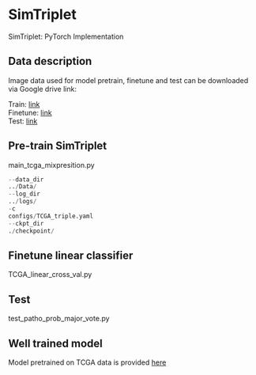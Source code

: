 # SimTriplet
SimTriplet: PyTorch Implementation

## Data description 
Image data used for model pretrain, finetune and test can be downloaded via Google drive link:

Train: [link](https://drive.google.com/drive/folders/14Cg-QuOCPVrynpuFI_jFqRqzTj2rNk4d?usp=sharing)  
Finetune: [link](https://drive.google.com/drive/folders/1-XaRXqBOrAHQNyMNEBwCEsdKilk_JFkz?usp=sharing)  
Test: [link](https://drive.google.com/drive/folders/1Hpvo2iNqt3I1qgMy9SCXv7azSpCEitao?usp=sharing)

## Pre-train SimTriplet 
main_tcga_mixpresition.py

``` python
--data_dir
../Data/
--log_dir
../logs/
-c
configs/TCGA_triple.yaml
--ckpt_dir
./checkpoint/
```

## Finetune linear classifier
TCGA_linear_cross_val.py


## Test
test_patho_prob_major_vote.py

## Well trained model
Model pretrained on TCGA data is provided [here](https://drive.google.com/file/d/1TtiMckXEjBV17UICQ1tpjSATP8u4fLOA/view?usp=sharing)

